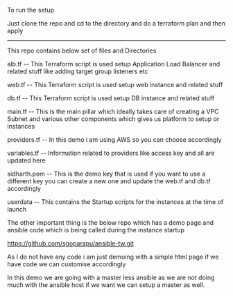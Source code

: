 To run the setup

Just clone the repo and cd to the directory and do a terraform plan and then apply

--------------------------------------------------------------------------------------------------

This repo contains below set of files and Directories 

alb.tf  -- This Terraform script is used setup Application Load Balancer and related stuff like adding target group listeners etc

web.tf -- This Terraform script is used setup web instance and related stuff

db.tf  -- This Terraform script is used setup DB instance and related stuff

main.tf -- This is the main pillar which ideally takes care of creating a VPC Subnet and various other components which gives us platform to setup or instances

providers.tf  -- In this demo i am using AWS so you can choose accordingly

variables.tf  -- Information related to providers like access key and all are updated here

sidharth.pem  -- This is the demo key that is used if you want to use a different key you can create a new one and update the web.tf and db.tf accordingly

userdata  -- This contains the Startup scripts for the instances at the time of launch

The other important thing is the below repo which has a demo page and ansible code which is being called during the instance startup

https://github.com/sgoparapu/ansible-tw.git

As I do not have any code i am just demoing with a simple html page if we have code we can customise accordingly

In this demo we are going with a master less ansible as we are not doing much with the ansible host if we want we can setup a master as well.

